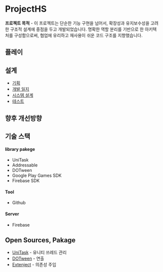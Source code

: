 # ProjectHS
<b>프로젝트 목적</b> - 이 프로젝트는 단순한 기능 구현을 넘어서, 확장성과 유지보수성을 고려한 구조적 설계에 중점을 두고 개발되었습니다.
명확한 역할 분리를 기반으로 한 아키텍처를 구성함으로써, 협업에 유리하고 재사용이 쉬운 코드 구조를 지향했습니다.

## 플레이


## 설계
- [기획](/_Doc/Planning.md)
- [개발 일지](/_Doc/System.md)
- [시스템 설계](/_Doc/Development.md)
- [테스트](/_Doc/Testing.md)
## 향후 개선방향

## 기술 스택
#### library pakege
  - UniTask
  - Addressable
  - DOTween
  - Google Play Games SDK
  - Firebase SDK
#### Tool
  - Github
#### Server
  - Firebase

## Open Sources, Pakage
- [UniTask](https://github.com/Cysharp/UniTask) - 유니티 쓰레드 관리
- [DOTween](https://assetstore.unity.com/packages/tools/animation/dotween-hotween-v2-27676) - 연출
- [Extenject](https://github.com/modesttree/Zenject?tab=readme-ov-file#installation-) - 의존성 주입
